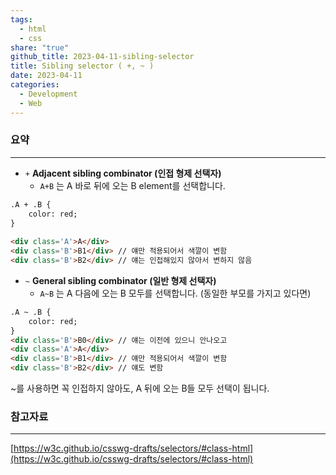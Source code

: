 ```yaml
---  
tags:  
  - html  
  - css  
share: "true"  
github_title: 2023-04-11-sibling-selector  
title: Sibling selector ( +, ~ )  
date: 2023-04-11  
categories:  
  - Development  
  - Web  
---  
```

  
### 요약  
  
---  
  
- `+` **Adjacent sibling combinator (인접 형제 선택자)**  
    - `A+B` 는 A 바로 뒤에 오는 B element를 선택합니다.  
  
```html  
.A + .B {  
	color: red;  
}  
  
<div class='A'>A</div>  
<div class='B'>B1</div> // 얘만 적용되어서 색깔이 변함  
<div class='B'>B2</div> // 얘는 인접해있지 않아서 변하지 않음  
```  
  
  
  
- `~` **General sibling combinator (일반 형제 선택자)**  
    - `A~B` 는 A 다음에 오는 B 모두를 선택합니다. (동일한 부모를 가지고 있다면)  
  
```html  
.A ~ .B {  
	color: red;  
}  
<div class='B'>B0</div> // 얘는 이전에 있으니 안나오고  
<div class='A'>A</div>  
<div class='B'>B1</div> // 얘만 적용되어서 색깔이 변함  
<div class='B'>B2</div> // 얘도 변함  
```  
  
~를 사용하면 꼭 인접하지 않아도, A 뒤에 오는 B들 모두 선택이 됩니다.  
  
  
### 참고자료  
  
---  
  
[https://w3c.github.io/csswg-drafts/selectors/#class-html](https://w3c.github.io/csswg-drafts/selectors/#class-html)